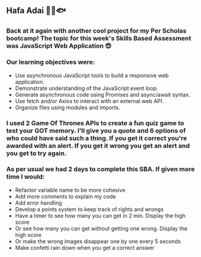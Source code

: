 ## Hafa Adai 🐡🐠🐟

### Back at it again with another cool project for my Per Scholas bootcamp! The topic for this week's Skills Based Assessment was JavaScript Web Application 😎

### Our learning objectives were:

- Use asynchronous JavaScript tools to build a responsive web application.
- Demonstrate understanding of the JavaScript event loop.
- Generate asynchronous code using Promises and async/await syntax.
- Use fetch and/or Axios to interact with an external web API.
- Organize files using modules and imports.

### I used 2 Game Of Thrones APIs to create a fun quiz game to test your GOT memory. I'll give you a quote and 6 options of who could have said such a thing. If you get it correct you're awarded with an alert. If you get it wrong you get an alert and you get to try again.

### As per usual we had 2 days to complete this SBA. If given more time I would:

- Refactor variable name to be more cohesive
- Add more comments to explain my code
- Add error handling
- Develop a points system to keep track of rights and wrongs
- Have a timer to see how many you can get in 2 min. Display the high score
- Or see how many you can get without getting one wrong. Display the high score
- Or make the wrong images disappear one by one every 5 seconds
- Make confetti rain down when you get a correct answer
